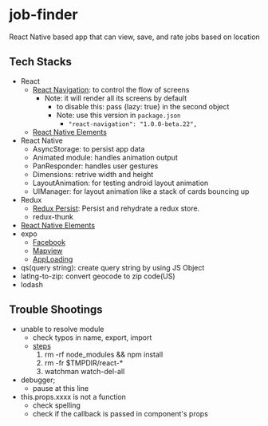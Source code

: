 # job-finder
React Native based app that can view, save, and rate jobs based on location

## Tech Stacks
- React
    - [React Navigation](https://reactnavigation.org/): to control the flow of screens
        - Note: it will render all its screens by default
            - to disable this: pass {lazy: true} in the second object
            - Note: use this version in `package.json`
                - `"react-navigation": "1.0.0-beta.22",`
    - [React Native Elements](https://github.com/react-native-training/react-native-elements)
- React Native
    - AsyncStorage: to persist app data
    - Animated module: handles animation output
    - PanResponder: handles user gestures
    - Dimensions: retrive width and height
    - LayoutAnimation: for testing android layout animation
    - UIManager: for layout animation like a stack of cards bouncing up
- Redux
    - [Redux Persist](https://github.com/rt2zz/redux-persist): Persist and rehydrate a redux store.
    - redux-thunk
- [React Native Elements](https://github.com/react-native-training/react-native-elements)
- expo
    - [Facebook](https://docs.expo.io/versions/latest/sdk/facebook.html)
    - [Mapview](https://docs.expo.io/versions/latest/sdk/map-view.html)
    - [AppLoading](https://docs.expo.io/versions/latest/sdk/app-loading.html)
- qs(query string): create query string by using JS Object
- latlng-to-zip: convert geocode to zip code(US)
- lodash

## Trouble Shootings
- unable to resolve module
    - check typos in name, export, import
    - [steps](https://github.com/facebook/react-native/issues/4968)
        1. rm -rf node_modules && npm install
        2. rm -fr $TMPDIR/react-*
        3. watchman watch-del-all
- debugger;
    - pause at this line
- this.props.xxxx is not a function
    - check spelling
    - check if the callback is passed in component's props
